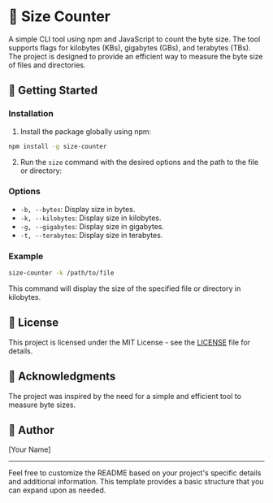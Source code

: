 # 📏 Size Counter

A simple CLI tool using npm and JavaScript to count the byte size. The tool supports flags for kilobytes (KBs), gigabytes (GBs), and terabytes (TBs). The project is designed to provide an efficient way to measure the byte size of files and directories.

## 🚀 Getting Started

### Installation

1. Install the package globally using npm:

```bash
npm install -g size-counter
```

2. Run the `size` command with the desired options and the path to the file or directory:

### Options

- `-b, --bytes`: Display size in bytes.
- `-k, --kilobytes`: Display size in kilobytes.
- `-g, --gigabytes`: Display size in gigabytes.
- `-t, --terabytes`: Display size in terabytes.

### Example
```bash
size-counter -k /path/to/file
```

This command will display the size of the specified file or directory in kilobytes.

## 📄 License

This project is licensed under the MIT License - see the [LICENSE](LICENSE) file for details.

## 🤝 Acknowledgments

The project was inspired by the need for a simple and efficient tool to measure byte sizes.

## 📝 Author

[Your Name]

---

Feel free to customize the README based on your project's specific details and additional information. This template provides a basic structure that you can expand upon as needed.